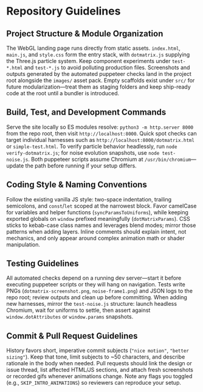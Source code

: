 # Repository Guidelines

## Project Structure & Module Organization
The WebGL landing page runs directly from static assets. `index.html`, `main.js`, and `style.css` form the entry stack, with `dotmatrix.js` supplying the Three.js particle system. Keep component experiments under `test-*.html` and `test-*.js` to avoid polluting production files. Screenshots and outputs generated by the automated puppeteer checks land in the project root alongside the `images/` asset pack. Empty scaffolds exist under `src/` for future modularization—treat them as staging folders and keep ship-ready code at the root until a bundler is introduced.

## Build, Test, and Development Commands
Serve the site locally so ES modules resolve: `python3 -m http.server 8000` from the repo root, then visit `http://localhost:8000`. Quick spot checks can target individual harnesses such as `http://localhost:8000/dotmatrix.html` or `simple-test.html`. To verify particle behavior headlessly, run `node verify-dotmatrix.js`; for noise evolution snapshots, use `node test-noise.js`. Both puppeteer scripts assume Chromium at `/usr/bin/chromium`—update the path before running if your setup differs.

## Coding Style & Naming Conventions
Follow the existing vanilla JS style: two-space indentation, trailing semicolons, and `const`/`let` scoped at the narrowest block. Favor camelCase for variables and helper functions (`syncParamsToUniforms`), while keeping exported globals on `window` prefixed meaningfully (`dotMatrixParams`). CSS sticks to kebab-case class names and leverages blend modes; mirror those patterns when adding layers. Inline comments should explain intent, not mechanics, and only appear around complex animation math or shader manipulation.

## Testing Guidelines
All automated checks depend on a running dev server—start it before executing puppeteer scripts or they will hang on navigation. Tests write PNGs (`dotmatrix-screenshot.png`, `noise-frame1.png`) and JSON logs to the repo root; review outputs and clean up before committing. When adding new harnesses, mirror the `test-noise.js` structure: launch headless Chromium, wait for uniforms to settle, then assert against `window.dotAttributes` or `window.params` snapshots.

## Commit & Pull Request Guidelines
History favors short, imperative commit subjects (`"nice motion"`, `"better sizing"`). Keep that tone, limit subjects to ~50 characters, and describe rationale in the body when needed. Pull requests should link the design or issue thread, list affected HTML/JS sections, and attach fresh screenshots or recorded gifs whenever animations change. Note any flags you toggled (e.g., `SKIP_INTRO_ANIMATIONS`) so reviewers can reproduce your setup.
